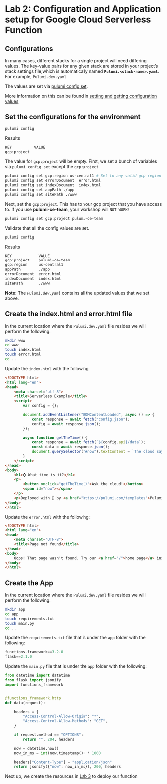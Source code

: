 # Lab 2: Configuration and Application setup for Google Cloud Serverless Function

## Configurations

In many cases, different stacks for a single project will need differing values.
The key-value pairs for any given stack are stored in your project’s stack settings file,which is automatically named **`Pulumi.<stack-name>.yaml`**. For example,
`Pulumi.dev.yaml`

The values are set via [pulumi config set](https://www.pulumi.com/docs/reference/cli/pulumi_config_set/?utm_source=GitHub&utm_medium=referral&utm_campaign=workshops).

More information on this can be found in [setting and getting configuration values](https://www.pulumi.com/docs/intro/concepts/config/#setting-and-getting-configuration-values?utm_source=GitHub&utm_medium=referral&utm_campaign=workshops)

## Set the configurations for the environment

```bash
pulumi config
```

Results

```bash
KEY          VALUE
gcp:project
```

The value for `gcp:project` will be empty.  First, we set a bunch of variables via
`pulumi config set` except the `gcp:project`

```bash
pulumi config set gcp:region us-central1 # Set to any valid gcp region
pulumi config set errorDocument  error.html
pulumi config set indexDocument  index.html
pulumi config set appPath ./app
pulumi config set sitePath ./www
```

Next, set the `gcp:project`. This has to your gcp project that you have access to. If you use **pulumi-ce-team**, your workshop will `NOT WORK!`

```bash
pulumi config set gcp:project pulumi-ce-team
```

Validate that all the config values are set.

```bash
pulumi config
```

Results

```bash
KEY            VALUE
gcp:project    pulumi-ce-team
gcp:region     us-central1
appPath        ./app
errorDocument  error.html
indexDocument  index.html
sitePath       ./www
```

**Note:** The *`Pulumi.dev.yaml`* contains all the updated values that we set above.

## Create the index.html and error.html file

In the current location where the `Pulumi.dev.yaml` file resides we will perform the following:

```bash
mkdir www
cd www
touch index.html
touch error.html
cd ..
```

Update the `index.html` with the following

```html
<!DOCTYPE html>
<html lang="en">
<head>
    <meta charset="utf-8">
    <title>Serverless Example</title>
    <script>
        var config = {};

        document.addEventListener("DOMContentLoaded", async () => {
            const response = await fetch("config.json");
            config = await response.json();
        });

        async function getTheTime() {
            const response = await fetch(`${config.api}/data`);
            const data = await response.json();
            document.querySelector("#now").textContent = `The cloud says it's ${new Date(data.now).toLocaleTimeString()}.`;
        }
    </script>
</head>
<body>
    <h1>⌚ What time is it?</h1>
    <p>
        <button onclick="getTheTime()">Ask the cloud!</button>
        <span id="now"></span>
    </p>
    <p>Deployed with 💜 by <a href="https://pulumi.com/templates">Pulumi</a>.</p>
</body>
</html>
```

Update the `error.html` with the following:

```html
<!DOCTYPE html>
<html lang="en">
<head>
    <meta charset="UTF-8">
    <title>Page not found</title>
</head>
<body>
    Oops! That page wasn't found. Try our <a href="/">home page</a> instead.
</body>
</html>
```

## Create the App

In the current location where the `Pulumi.dev.yaml` file resides we will perform the following:

```bash
mkdir app
cd app
touch requirements.txt
touch main.py
cd ..
```

Update the `requirements.txt` file that is under the `app` folder with the following:

```python
functions-framework==3.2.0
flask==2.1.0
```

Update the `main.py` file that is under the `app` folder with the following:

```python
from datetime import datetime
from flask import jsonify
import functions_framework


@functions_framework.http
def data(request):

    headers = {
        "Access-Control-Allow-Origin": "*",
        "Access-Control-Allow-Methods": "GET",
    }

    if request.method == "OPTIONS":
        return "", 204, headers

    now = datetime.now()
    now_in_ms = int(now.timestamp()) * 1000

    headers["Content-Type"] = "application/json"
    return jsonify({"now": now_in_ms}), 200, headers
```

Next up, we create the resources in [Lab 3](../lab-3/) to deploy our function
